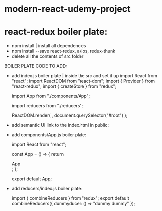 # modern-react-udemy-project

# react-redux boiler plate:

- npm install | install all dependencies
- npm install --save react-redux, axios, redux-thunk
- delete all the contents of src folder

BOILER PLATE CODE TO ADD:

- add index.js boiler plate | inside the src and set it up
  import React from "react";
  import ReactDOM from "react-dom";
  import { Provider } from "react-redux";
  import { createStore } from "redux";

  import App from "./components/App";

  import reducers from "./reducers";

  ReactDOM.render(
  <Provider store={createStore(reducers)}>
  <App />
  </Provider>,
  document.querySelector("#root")
  );

- add semantic UI link to the index.html in public:

    <link
        rel="stylesheet"
        href="https://cdnjs.cloudflare.com/ajax/libs/semantic-ui/2.4.1/semantic.min.css"
        />

- add components/App.js boiler plate:

  import React from "react";

  const App = () => {
  return <div className="ui container">App </div>;
  };

  export default App;

- add reducers/index.js boiler plate:

  import { combineReducers } from "redux";
  export default combineReducers({ dummyducer: () => "dummy dummy" });
